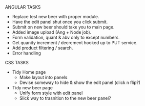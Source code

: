 ANGULAR TASKS
* Replace test new beer with proper module.
* Have the edit panel shut once you click submit.
* Submit on new beer should take you to main page.
* Added image upload (Ang + Node job).
* Form validation, quant & abv only to except numbers.
* Get quanity increment / decrement hooked up to PUT service.
* Add product filtering / search.
* Error handling


CSS TASKS
* Tidy Home page
	- Make layout into panels
	- Devise someway to hide & show the edit panel (click n flip?)
* Tidy new beer page
	- Unify form style with edit panel
	- Slick way to trasnition to the new beer panel? 

